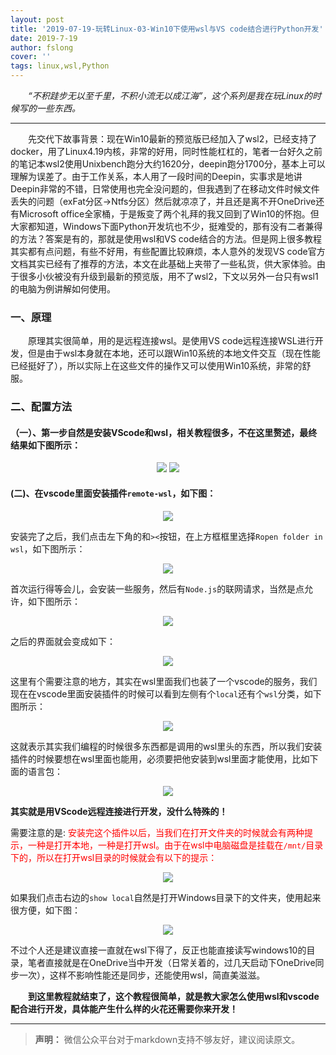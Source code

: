 ```yaml
---
layout: post
title: '2019-07-19-玩转Linux-03-Win10下使用wsl与VS code结合进行Python开发'
date: 2019-7-19
author: fslong
cover: ''
tags: linux,wsl,Python
---
```

  
&emsp;&emsp;*“不积跬步无以至千里，不积小流无以成江海”，这个系列是我在玩Linux的时候写的一些东西。*  
   

---
&emsp;&emsp;先交代下故事背景：现在Win10最新的预览版已经加入了wsl2，已经支持了docker，用了Linux4.19内核，非常的好用，同时性能杠杠的，笔者一台好久之前的笔记本wsl2使用Unixbench跑分大约1620分，deepin跑分1700分，基本上可以理解为误差了。由于工作关系，本人用了一段时间的Deepin，实事求是地讲Deepin非常的不错，日常使用也完全没问题的，但我遇到了在移动文件时候文件丢失的问题（exFat分区→Ntfs分区）然后就凉凉了，并且还是离不开OneDrive还有Microsoft office全家桶，于是叛变了两个礼拜的我又回到了Win10的怀抱。但大家都知道，Windows下面Python开发坑也不少，挺难受的，那有没有二者兼得的方法？答案是有的，那就是使用wsl和VS code结合的方法。但是网上很多教程其实都有点问题，有些不好用，有些配置比较麻烦，本人意外的发现VS code官方文档其实已经有了推荐的方法，本文在此基础上夹带了一些私货，供大家体验。由于很多小伙被没有升级到最新的预览版，用不了wsl2，下文以另外一台只有wsl1的电脑为例讲解如何使用。  

### 一、原理   
&emsp;&emsp;原理其实很简单，用的是远程连接wsl。是使用VS code远程连接WSL进行开发，但是由于wsl本身就在本地，还可以跟Win10系统的本地文件交互（现在性能已经挺好了），所以实际上在这些文件的操作又可以使用Win10系统，非常的舒服。       

### 二、配置方法 
#### （一）、第一步自然是安装VScode和wsl，相关教程很多，不在这里赘述，最终结果如下图所示：   
<p align="center">
    <img src="https://raw.githubusercontent.com/wiki/fslong520/blog//debian.jpg">
    <img src="https://raw.githubusercontent.com/wiki/fslong520/blog//vscode.jpg">
</p>  

#### (二)、在vscode里面安装插件`remote-wsl`，如下图：  
<p align="center">
    <img src="https://raw.githubusercontent.com/wiki/fslong520/blog//vscode.jpg">
</p>   

安装完了之后，我们点击左下角的和`><`按钮，在上方框框里选择`Ropen folder in wsl`，如下图所示：  
<p align="center">
    <img src="https://raw.githubusercontent.com/wiki/fslong520/blog//remote-wsl.jpg">
</p>    

首次运行得等会儿，会安装一些服务，然后有`Node.js`的联网请求，当然是点允许，如下图所示：  
<p align="center">
    <img src="https://raw.githubusercontent.com/wiki/fslong520/blog//node.jpg">
</p>  

之后的界面就会变成如下：
<p align="center">
    <img src="https://raw.githubusercontent.com/wiki/fslong520/blog//completely.jpg">
</p>  

这里有个需要注意的地方，其实在wsl里面我们也装了一个vscode的服务，我们现在在vscode里面安装插件的时候可以看到左侧有个`local`还有个`wsl`分类，如下图所示：  
<p align="center">
    <img src="https://raw.githubusercontent.com/wiki/fslong520/blog//localAndWsl.jpg">
</p>  

这就表示其实我们编程的时候很多东西都是调用的wsl里头的东西，所以我们安装插件的时候要想在wsl里面也能用，必须要把他安装到wsl里面才能使用，比如下面的语言包：  
<p align="center">
    <img src="https://raw.githubusercontent.com/wiki/fslong520/blog//Chinese.jpg">
</p>  

**其实就是用VScode远程连接进行开发，没什么特殊的！**  
  

需要注意的是: <font color="red">安装完这个插件以后，当我们在打开文件夹的时候就会有两种提示，一种是打开本地，一种是打开wsl。由于在wsl中电脑磁盘是挂载在`/mnt/`目录下的，所以在打开wsl目录的时候就会有以下的提示：</font>  
<p align="center">
    <img src="https://raw.githubusercontent.com/wiki/fslong520/blog//openFolder.jpg">
</p>  

如果我们点击右边的`show local`自然是打开Windows目录下的文件夹，使用起来很方便，如下图：  
<p align="center">
    <img src="https://raw.githubusercontent.com/wiki/fslong520/blog//openLocal.jpg">
</p>    

不过个人还是建议直接一直就在wsl下得了，反正也能直接读写windows10的目录，笔者直接就是在OneDrive当中开发（日常关着的，过几天启动下OneDrive同步一次），这样不影响性能还是同步，还能使用wsl，简直美滋滋。



&emsp;&emsp;**到这里教程就结束了，这个教程很简单，就是教大家怎么使用wsl和vscode配合进行开发，具体能产生什么样的火花还需要你来开发！**


---   
  
> **声明：**
> 微信公众平台对于markdown支持不够友好，建议阅读原文。